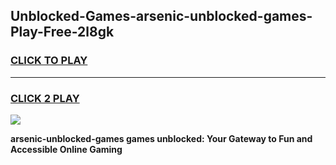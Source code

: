 
## Unblocked-Games-arsenic-unblocked-games-Play-Free-2l8gk
<h3>
<a href="https://premium76.site?title=arsenic-unblocked-games&ref=20M">CLICK TO PLAY</a></h3>
<hr>

<h3>
<a href="https://premium76.site?title=arsenic-unblocked-games&ref=20M">CLICK 2 PLAY</a>
  
</h3>

<a href="https://premium76.site?title=arsenic-unblocked-games&ref=19M"><img src="https://clearcache.store/games.png"></a>


**arsenic-unblocked-games games unblocked: Your Gateway to Fun and Accessible Online Gaming**
